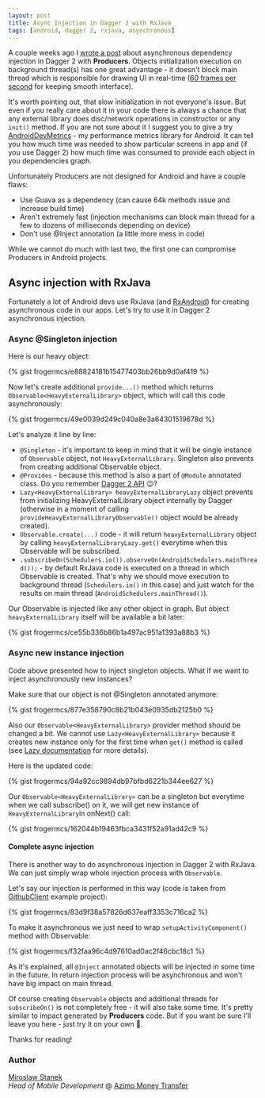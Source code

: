 ```yaml
---
layout: post
title: Async Injection in Dagger 2 with RxJava
tags: [android, dagger 2, rxjava, asynchronous]
---
```


A couple weeks ago I [wrote a post](https://medium.com/@froger_mcs/dependency-injection-with-dagger-2-producers-c424ddc60ba3) about asynchronous dependency injection in Dagger 2 with **Producers**. Objects initialization execution on background thread(s) has one great advantage - it doesn't block main thread which is responsible for drawing UI in real-time ([60 frames per second](https://www.youtube.com/watch?v=CaMTIgxCSqU) for keeping smooth interface).

It's worth pointing out, that slow initialization in not everyone's issue. But even if you really care about it in your code there is always a chance that any external library does disc/network operations in constructor or any `init()` method. If you are not sure about it I suggest you to give a try [AndroidDevMetrics](https://github.com/frogermcs/AndroidDevMetrics) -  my performance metrics library for Android. It can tell you how much time was needed to show particular screens in app and (if you use Dagger 2) how much time was consumed to provide each object in you dependencies graph.

Unfortunately Producers are not designed for Android and have a couple flaws:

- Use Guava as a dependency (can cause 64k methods issue and increase build time)
- Aren't extremely fast (injection mechanisms can block main thread for a few to dozens of milliseconds depending on device)
- Don't use @Inject annotation (a little more mess in code)

While we cannot do much with last two, the first one can compromise Producers in Android projects.

## Async injection with RxJava

Fortunately a lot of Android devs use RxJava (and [RxAndroid](https://github.com/ReactiveX/RxAndroid)) for creating asynchronous code in our apps. Let's try to use it in Dagger 2 asynchronous injection.

### Async @Singleton injection

Here is our heavy object:

{% gist frogermcs/e88824181b15477403bb26bb9d0af419 %}

Now let's create additional `provide...()` method which returns `Observable<HeavyExternalLibrary>` object, which will call this code asynchronously:

{% gist frogermcs/49e0039d249c040a8e3a64301519678d %}

Let's analyze it line by line:

- `@Singleton` - it's important to keep in mind that it will be single instance of `Observable` object, not `HeavyExternalLibrary`. Singleton also prevents from creating additional Observable object.
- `@Provides` - because this method is also a part of `@Module` annotated class. Do you remember [Dagger 2 API](http://frogermcs.github.io/dependency-injection-with-dagger-2-the-api/) 😉? 
- `Lazy<HeavyExternalLibrary> heavyExternalLibraryLazy` object prevents from initializing HeavyExternalLibrary object internally by Dagger (otherwise in a moment of calling `provideHeavyExternalLibraryObservable()` object would be already created).
- `Observable.create(...)` code - it will return `heavyExternalLibrary` object by calling `heavyExternalLibraryLazy.get()` everytime when this Observable will be subscribed.
- `.subscribeOn(Schedulers.io()).observeOn(AndroidSchedulers.mainThread());` - by default RxJava code is executed on a thread in which Observable is created. That's why we should move execution to background thread (`Schedulers.io()` in this case) and just watch for the results on main thread (`AndroidSchedulers.mainThread()`).

Our Observable is injected like any other object in graph. But object `heavyExternalLibrary` itself will be available a bit later:

{% gist frogermcs/ce55b336b86b1a497ac951a1393a88b3 %}

### Async new instance injection

Code above presented how to inject singleton objects. What if we want to inject asynchronously new instances?

Make sure that our object is not @Singleton annotated anymore:

{% gist frogermcs/877e358790c8b21b043e0935db2125b0 %}

Also our `Observable<HeavyExternalLibrary>` provider method should be changed a bit. We cannot use `Lazy<HeavyExternalLibrary>` because it creates new instance only for the first time when `get()` method is called (see [Lazy documentation](http://google.github.io/dagger/api/latest/dagger/Lazy.html) for more details).

Here is the updated code:

{% gist frogermcs/94a92cc9894db97bfbd6221b344ee627 %}

Our `Observable<HeavyExternalLibrary>` can be a singleton but everytime when we call subscribe() on it, we will get new instance of `HeavyExternalLibrary`in onNext() call:

{% gist frogermcs/162044b19463fbca3431f52a91ad42c9 %}

#### Complete async injection

There is another way to do asynchronous injection in Dagger 2 with RxJava. We can just simply wrap whole injection process with `Observable`.

Let's say our injection is performed in this way (code is taken from [GithubClient](https://github.com/frogermcs/GithubClient/) example project):

{% gist frogermcs/83d9f38a57826d637eaff3353c716ca2 %}

To make it asynchronous we just need to wrap `setupActivityComponent()` method with Observable:

{% gist frogermcs/f32faa96c4d97610ad0ac2f46cbc18c1 %}

As it's explained, all `@Inject` annotated objects will be injected in some time in the future. In return injection process will be asynchronous and won't have big impact on main thread.

Of course creating `Observable` objects and additional threads for `subscribeOn()` is not completely free - it will also take some time. It's pretty similar to impact generated by **Producers** code. But if you want be sure I'll leave you here - just try it on your own 🙂.

Thanks for reading!


### Author 

[Miroslaw Stanek]  
*Head of Mobile Development* @ [Azimo Money Transfer]

[Miroslaw Stanek]:http://about.me/froger_mcs
[Azimo Money Transfer]:https://azimo.com